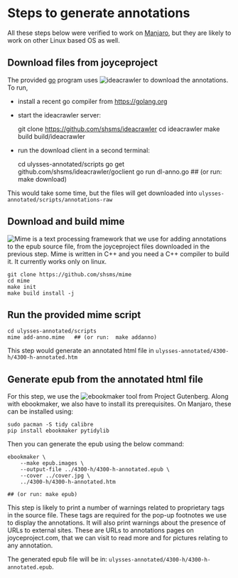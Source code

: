 # Steps to generate annotations

All these steps below were verified to work on [Manjaro](https://manjaro.org/),  but they are likely to work on other Linux based OS as well.

## Download files from joyceproject

The provided [go](https://golang.org/) program uses ![ideacrawler](https://github.com/shsms/ideacrawler) to download the annotations.  To run,

- install a recent go compiler from https://golang.org

- start the ideacrawler server:

    git clone https://github.com/shsms/ideacrawler
    cd ideacrawler
    make build
	build/ideacrawler

- run the download client in a second terminal:

    cd ulysses-annotated/scripts
	go get github.com/shsms/ideacrawler/goclient
	go run dl-anno.go    ## (or run: make download)

This would take some time,  but the files will get downloaded into `ulysses-annotated/scripts/annotations-raw`

## Download and build mime

![Mime](https://github.com/shsms/mime) is a text processing framework that we use for adding annotations to the epub source file,  from the joyceproject files downloaded in the previous step.  Mime is written in C++ and you need a C++ compiler to build it.  It currently works only on linux.

    git clone https://github.com/shsms/mime
	cd mime
	make init
	make build install -j

## Run the provided mime script

	cd ulysses-annotated/scripts
    mime add-anno.mime   ## (or run:  make addanno)

This step would generate an annotated html file in `ulysses-annotated/4300-h/4300-h-annotated.htm`

## Generate epub from the annotated html file

For this step,  we use the ![ebookmaker](https://github.com/gutenbergtools/ebookmaker) tool from Project Gutenberg.  Along with ebookmaker,  we also have to install its prerequisites.  On Manjaro,  these can be installed using:

	sudo pacman -S tidy calibre
	pip install ebookmaker pytidylib

Then you can generate the epub using the below command:

	ebookmaker \
		--make epub.images \
		--output-file ../4300-h/4300-h-annotated.epub \
		--cover ../cover.jpg \
		../4300-h/4300-h-annotated.htm

	## (or run: make epub)

This step is likely to print a number of warnings related to proprietary tags in the source file.  These tags are required for the pop-up footnotes we use to display the annotations.  It will also print warnings about the presence of URLs to external sites.  These are URLs to annotations pages on joyceproject.com,  that we can visit to read more and for pictures relating to any annotation.

The generated epub file will be in: `ulysses-annotated/4300-h/4300-h-annotated.epub`.
